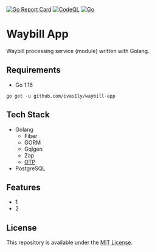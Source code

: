 [![Go Report Card](https://goreportcard.com/badge/gojp/goreportcard)](https://goreportcard.com/report/ivas1ly/waybill-app) [![CodeQL](https://github.com/ivas1ly/waybill-app/actions/workflows/codeql-analysis.yml/badge.svg)](https://github.com/ivas1ly/waybill-app/actions/workflows/codeql-analysis.yml) [![Go](https://github.com/ivas1ly/waybill-app/actions/workflows/go.yml/badge.svg)](https://github.com/ivas1ly/waybill-app/actions/workflows/go.yml)

# Waybill App
Waybill processing service (module) written with Golang.

## Requirements
- Go 1.16

```shell
go get -u github.com/ivas1ly/waybill-app
```

## Tech Stack
* Golang
  * Fiber
  * GORM
  * Gqlgen
  * Zap
  * [OTP](https://github.com/pquerna/otp/)
* PostgreSQL

## Features

* 1
* 2

## License

This repository is available under the [MIT License](https://github.com/ivas1ly/waybill-app/blob/main/LICENSE).
